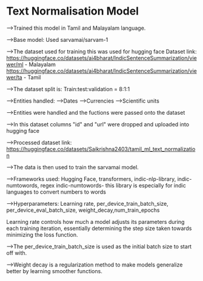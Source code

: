 #  Text Normalisation Model



-->Trained this model in Tamil and Malayalam language.

-->Base model: Used sarvamai/sarvam-1

-->The dataset used for training this was used for hugging face
Dataset link:
https://huggingface.co/datasets/ai4bharat/IndicSentenceSummarization/viewer/ml - Malayalam
https://huggingface.co/datasets/ai4bharat/IndicSentenceSummarization/viewer/ta - Tamil

-->The dataset split is:
Train:test:validation = 8:1:1

-->Entities handled:
-->Dates 
-->Currencies
-->Scientific units

-->Entities were handled and the fuctions were passed onto the dataset

-->In this dataset columns "id" and "url" were dropped and uploaded into hugging face

-->Processed dataset link: https://huggingface.co/datasets/Saikrishna2403/tamil_ml_text_normalization

-->The data is then used to train the sarvamai model.


-->Frameworks used: Hugging Face, transformers, indic-nlp-library, indic-numtowords, regex
indic-numtowords- this library is especially for indic languages to convert numbers to words



-->Hyperparameters: Learning rate, per_device_train_batch_size, per_device_eval_batch_size, weight_decay,num_train_epochs

Learning rate controls how much a model adjusts its parameters during each training iteration, essentially determining the step size taken towards minimizing the loss function.

-->The per_device_train_batch_size is used as the initial batch size to start off with.

-->Weight decay is a regularization method to make models generalize better by learning smoother functions.







